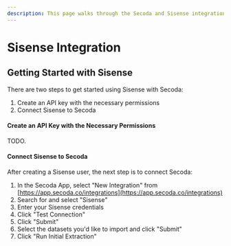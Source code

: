 ```yaml
---
description: This page walks through the Secoda and Sisense integration that Secoda supports.
---
```


# Sisense Integration

## **Getting Started with Sisense** <a href="#h_3a4bfd6458" id="h_3a4bfd6458"></a>

There are two steps to get started using Sisense with Secoda:

1. Create an API key with the necessary permissions
2. Connect Sisense to Secoda

#### **Create an API Key with the Necessary Permissions** <a href="#h_4dd83bd377" id="h_4dd83bd377"></a>

TODO.

#### **Connect Sisense to Secoda** <a href="#h_dc83b40ac9" id="h_dc83b40ac9"></a>

After creating a Sisense user, the next step is to connect Secoda:

1. In the Secoda App, select "New Integration" from [https://app.secoda.co/integrations](https://app.secoda.co/integrations)
2. Search for and select "Sisense"
3. Enter your Sisense credentials
4. Click "Test Connection"
5. Click "Submit"
6. Select the datasets you'd like to import and click "Submit"
7. Click "Run Initial Extraction"
